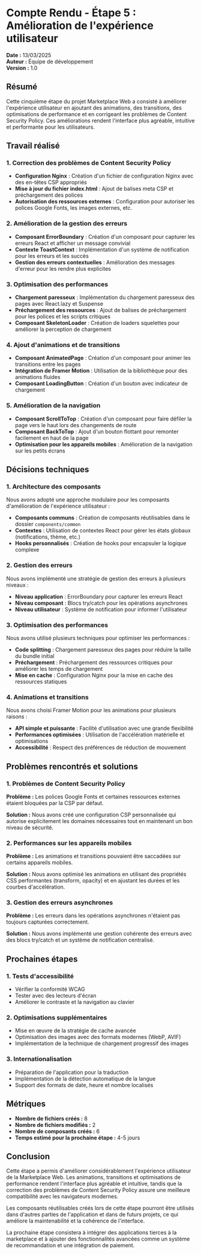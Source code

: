 # Compte Rendu - Étape 5 : Amélioration de l'expérience utilisateur

**Date :** 13/03/2025  
**Auteur :** Équipe de développement  
**Version :** 1.0

## Résumé

Cette cinquième étape du projet Marketplace Web a consisté à améliorer l'expérience utilisateur en ajoutant des animations, des transitions, des optimisations de performance et en corrigeant les problèmes de Content Security Policy. Ces améliorations rendent l'interface plus agréable, intuitive et performante pour les utilisateurs.

## Travail réalisé

### 1. Correction des problèmes de Content Security Policy

- **Configuration Nginx** : Création d'un fichier de configuration Nginx avec des en-têtes CSP appropriés
- **Mise à jour du fichier index.html** : Ajout de balises meta CSP et préchargement des polices
- **Autorisation des ressources externes** : Configuration pour autoriser les polices Google Fonts, les images externes, etc.

### 2. Amélioration de la gestion des erreurs

- **Composant ErrorBoundary** : Création d'un composant pour capturer les erreurs React et afficher un message convivial
- **Contexte ToastContext** : Implémentation d'un système de notification pour les erreurs et les succès
- **Gestion des erreurs contextuelles** : Amélioration des messages d'erreur pour les rendre plus explicites

### 3. Optimisation des performances

- **Chargement paresseux** : Implémentation du chargement paresseux des pages avec React.lazy et Suspense
- **Préchargement des ressources** : Ajout de balises de préchargement pour les polices et les scripts critiques
- **Composant SkeletonLoader** : Création de loaders squelettes pour améliorer la perception de chargement

### 4. Ajout d'animations et de transitions

- **Composant AnimatedPage** : Création d'un composant pour animer les transitions entre les pages
- **Intégration de Framer Motion** : Utilisation de la bibliothèque pour des animations fluides
- **Composant LoadingButton** : Création d'un bouton avec indicateur de chargement

### 5. Amélioration de la navigation

- **Composant ScrollToTop** : Création d'un composant pour faire défiler la page vers le haut lors des changements de route
- **Composant BackToTop** : Ajout d'un bouton flottant pour remonter facilement en haut de la page
- **Optimisation pour les appareils mobiles** : Amélioration de la navigation sur les petits écrans

## Décisions techniques

### 1. Architecture des composants

Nous avons adopté une approche modulaire pour les composants d'amélioration de l'expérience utilisateur :

- **Composants communs** : Création de composants réutilisables dans le dossier `components/common`
- **Contextes** : Utilisation de contextes React pour gérer les états globaux (notifications, thème, etc.)
- **Hooks personnalisés** : Création de hooks pour encapsuler la logique complexe

### 2. Gestion des erreurs

Nous avons implémenté une stratégie de gestion des erreurs à plusieurs niveaux :

- **Niveau application** : ErrorBoundary pour capturer les erreurs React
- **Niveau composant** : Blocs try/catch pour les opérations asynchrones
- **Niveau utilisateur** : Système de notification pour informer l'utilisateur

### 3. Optimisation des performances

Nous avons utilisé plusieurs techniques pour optimiser les performances :

- **Code splitting** : Chargement paresseux des pages pour réduire la taille du bundle initial
- **Préchargement** : Préchargement des ressources critiques pour améliorer les temps de chargement
- **Mise en cache** : Configuration Nginx pour la mise en cache des ressources statiques

### 4. Animations et transitions

Nous avons choisi Framer Motion pour les animations pour plusieurs raisons :

- **API simple et puissante** : Facilité d'utilisation avec une grande flexibilité
- **Performances optimisées** : Utilisation de l'accélération matérielle et optimisations
- **Accessibilité** : Respect des préférences de réduction de mouvement

## Problèmes rencontrés et solutions

### 1. Problèmes de Content Security Policy

**Problème :** Les polices Google Fonts et certaines ressources externes étaient bloquées par la CSP par défaut.

**Solution :** Nous avons créé une configuration CSP personnalisée qui autorise explicitement les domaines nécessaires tout en maintenant un bon niveau de sécurité.

### 2. Performances sur les appareils mobiles

**Problème :** Les animations et transitions pouvaient être saccadées sur certains appareils mobiles.

**Solution :** Nous avons optimisé les animations en utilisant des propriétés CSS performantes (transform, opacity) et en ajustant les durées et les courbes d'accélération.

### 3. Gestion des erreurs asynchrones

**Problème :** Les erreurs dans les opérations asynchrones n'étaient pas toujours capturées correctement.

**Solution :** Nous avons implémenté une gestion cohérente des erreurs avec des blocs try/catch et un système de notification centralisé.

## Prochaines étapes

### 1. Tests d'accessibilité

- Vérifier la conformité WCAG
- Tester avec des lecteurs d'écran
- Améliorer le contraste et la navigation au clavier

### 2. Optimisations supplémentaires

- Mise en œuvre de la stratégie de cache avancée
- Optimisation des images avec des formats modernes (WebP, AVIF)
- Implémentation de la technique de chargement progressif des images

### 3. Internationalisation

- Préparation de l'application pour la traduction
- Implémentation de la détection automatique de la langue
- Support des formats de date, heure et nombre localisés

## Métriques

- **Nombre de fichiers créés :** 8
- **Nombre de fichiers modifiés :** 2
- **Nombre de composants créés :** 6
- **Temps estimé pour la prochaine étape :** 4-5 jours

## Conclusion

Cette étape a permis d'améliorer considérablement l'expérience utilisateur de la Marketplace Web. Les animations, transitions et optimisations de performance rendent l'interface plus agréable et intuitive, tandis que la correction des problèmes de Content Security Policy assure une meilleure compatibilité avec les navigateurs modernes.

Les composants réutilisables créés lors de cette étape pourront être utilisés dans d'autres parties de l'application et dans de futurs projets, ce qui améliore la maintenabilité et la cohérence de l'interface.

La prochaine étape consistera à intégrer des applications tierces à la marketplace et à ajouter des fonctionnalités avancées comme un système de recommandation et une intégration de paiement.
